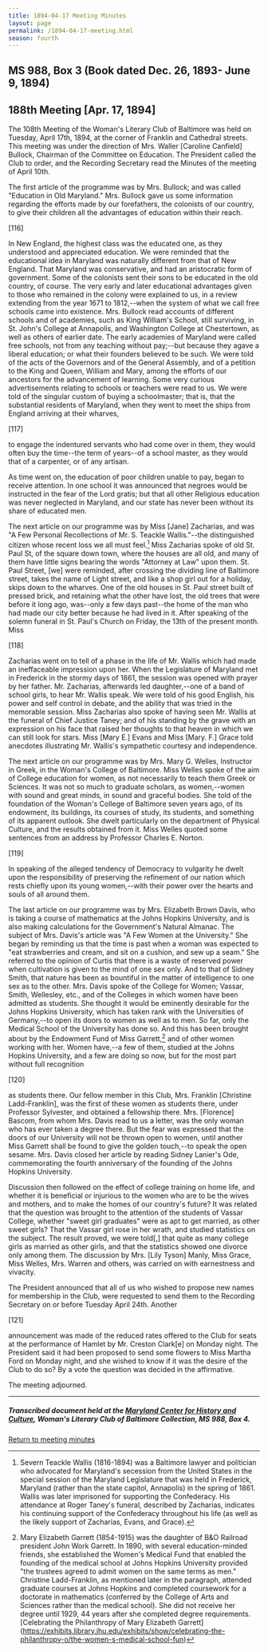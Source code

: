 ```yaml
---
title: 1894-04-17 Meeting Minutes
layout: page
permalink: /1894-04-17-meeting.html
season: fourth
---
```


<style>
    #maincontent{
        font-size:1.4em;
    }
</style>
## MS 988, Box 3 (Book dated Dec. 26, 1893- June 9, 1894)

## 188th Meeting [Apr. 17, 1894]

The 108th Meeting of the Woman's Literary Club of Baltimore was held on Tuesday, April 17th, 1894, at the corner of Franklin and Cathedral streets. This meeting was under the direction of Mrs. Waller [Caroline Canfield] Bullock, Chairman of the Committee on Education. The President called the Club to order, and the Recording Secretary read the Minutes of the meeting of April 10th.

The first article of the programme was by Mrs. Bullock; and was called "Education in Old Maryland." Mrs. Bullock gave us some information regarding the efforts made by our forefathers, the colonists of our country, to give their children all the advantages of education within their reach.

[116]

In New England, the highest class was the educated one, as they understood and appreciated education. We were reminded that the educational idea in Maryland was naturally different from that of New England. That Maryland was conservative, and had an aristocratic form of government. Some of the colonists sent their sons to be educated in the old country, of course. The very early and later educational advantages given to those who remained in the colony were explained to us, in a review extending from the year 1671 to 1812,--when the system of what we call free schools came into existence. Mrs. Bullock read accounts of different schools and of academies, such as King William's School, still surviving, in St. John's College at Annapolis, and Washington College at Chestertown, as well as others of earlier date. The early academies of Maryland were called free schools, not from any teaching without pay;--but because they agave a liberal education; or what their founders believed to be such. We were told of the acts of the Governors and of the General Assembly, and of a petition to the King and Queen, William and Mary, among the efforts of our ancestors for the advancement of learning. Some very curious advertisements relating to schools or teachers were read to us. We were told of the singular custom of buying a schoolmaster; that is, that the substantial residents of Maryland, when they went to meet the ships from England arriving at their wharves,

[117]

to engage the indentured servants who had come over in them, they would often buy the time--the term of years--of a school master, as they would that of a carpenter, or of any artisan.

As time went on, the education of poor children unable to pay, began to receive attention. In one school it was announced that negroes would be instructed in the fear of the Lord gratis; but that all other Religious education was never neglected in Maryland, and our state has never been without its share of educated men.

The next article on our programme was by Miss [Jane] Zacharias, and was "A Few Personal Recollections of Mr. S. Teackle Wallis."--the distinguished citizen whose recent loss we all must feel.[^Wallis] Miss Zacharias spoke of old St. Paul St, of the square down town, where the houses are all old, and many of them have little signs bearing the words "Attorney at Law" upon them. St. Paul Street, [we] were reminded, after crossing the dividing line of Baltimore street, takes the name of Light street, and like a shop girl out for a holiday, skips down to the wharves. One of the old houses in St. Paul street built of pressed brick, and retaining what the other have lost, the old trees that were before it long ago, was--only a few days past--the home of the man who had made our city better because he had lived in it. After speaking of the solemn funeral in St. Paul's Church on Friday, the 13th of the present month. Miss

[118]

Zacharias went on to tell of a phase in the life of Mr. Wallis which had made an ineffaceable impression upon her. When the Legislature of Maryland met in Frederick in the stormy days of 1861, the session was opened with prayer by her father. Mr. Zacharias, afterwards led daughter,--one of a band of school girls, to hear Mr. Wallis speak. We were told of his good English, his power and self control in debate, and the ability that was tried in the memorable session. Miss Zacharias also spoke of having seen Mr. Wallis at the funeral of Chief Justice Taney; and of his standing by the grave with an expression on his face that raised her thoughts to that heaven in which we can still look for stars. Miss [Mary E.] Evans and Miss [Mary. F.] Grace told anecdotes illustrating Mr. Wallis's sympathetic courtesy and independence.

[^Wallis]: Severn Teackle Wallis (1816-1894) was a Baltimore lawyer and politician who advocated for Maryland's secession from the United States in the special session of the Maryland Legislature that was held in Frederick, Maryland (rather than the state capitol, Annapolis) in the spring of 1861. Wallis was later imprisoned for supporting the Confederacy. His attendance at Roger Taney's funeral, described by Zacharias, indicates his continuing support of the Confederacy throughout his life (as well as the likely support of Zacharias, Evans, and Grace). 

The next article on our programme was by Mrs. Mary G. Welles, Instructor in Greek, in the Woman's College of Baltimore. Miss Welles spoke of the aim of College education for women, as not necessarily to teach them Greek or Sciences. It was not so much to graduate scholars, as women,--women with sound and great minds, in sound and graceful bodies. She told of the foundation of the Woman's College of Baltimore seven years ago, of its endowment, its buildings, its courses of study, its students, and something of its apparent outlook. She dwelt particularly on the department of Physical Culture, and the results obtained from it. Miss Welles quoted some sentences from an address by Professor Charles E. Norton.

[119]

In speaking of the alleged tendency of Democracy to vulgarity he dwelt upon the responsibility of preserving the refinement of our nation which rests chiefly upon its young women,--with their power over the hearts and souls of all around them.

The last article on our programme was by Mrs. Elizabeth Brown Davis, who is taking a course of mathematics at the Johns Hopkins University, and is also making calculations for the Government's Natural Almanac. The subject of Mrs. Davis's article was "A Few Women at the University." She began by reminding us that the time is past when a woman was expected to "eat strawberries and cream, and sit on a cushion, and sew up a seam." She referred to the opinion of Curtis that there is a waste of reserved power when cultivation is given to the mind of one sex only. And to that of Sidney Smith, that nature has been as bountiful in the matter of intelligence to one sex as to the other. Mrs. Davis spoke of the College for Women; Vassar, Smith, Wellesley, etc., and of the Colleges in which women have been admitted as students. She thought it would be eminently desirable for the Johns Hopkins University, which has taken rank with the Universities of Germany,--to open its doors to women as well as to men. So far, only the Medical School of the University has done so. And this has been brought about by the Endowment Fund of Miss Garrett,[^JHU] and of other women working with her. Women have,--a few of them, studied at the Johns Hopkins University, and a few are doing so now, but for the most part without full recognition

[^JHU]: Mary Elizabeth Garrett (1854-1915) was the daughter of B&O Railroad president John Work Garrett. In 1890, with several education-minded friends, she established the Women's Medical Fund that enabled the founding of the medical school at Johns Hopkins University provided "the trustees agreed to admit women on the same terms as men." Christine Ladd-Franklin, as mentioned later in the paragraph, attended graduate courses at Johns Hopkins and completed coursework for a doctorate in mathematics (conferred by the College of Arts and Sciences rather than the medical school). She did not receive her degree until 1929, 44 years after she completed degree requirements. [Celebrating the Philanthropy of Mary Elizabeth Garrett] (https://exhibits.library.jhu.edu/exhibits/show/celebrating-the-philanthropy-o/the-women-s-medical-school-fun)

[120]

as students there. Our fellow member in this Club, Mrs. Franklin [Christine Ladd-Franklin], was the first of these women as students there, under Professor Sylvester, and obtained a fellowship there. Mrs. [Florence] Bascom, from whom Mrs. Davis read to us a letter, was the only woman who has ever taken a degree there. But the fear was expressed that the doors of our University will not be thrown open to women, until another Miss Garrett shall be found to give the golden touch,--to speak the open sesame. Mrs. Davis closed her article by reading Sidney Lanier's Ode, commemorating the fourth anniversary of the founding of the Johns Hopkins University.

Discussion then followed on the effect of college training on home life, and whether it is beneficial or injurious to the women who are to be the wives and mothers, and to make the homes of our country's future? It was related that the question was brought to the attention of the students of Vassar College, whether "sweet girl graduates" were as apt to get married, as other sweet girls? That the Vassar girl rose in her wrath, and studied statistics on the subject. The result proved, we were told[,] that quite as many college girls as married as other girls, and that the statistics showed one divorce only among them. The discussion by Mrs. [Lily Tyson] Manly, Miss Grace, Miss Welles, Mrs. Warren and others, was carried on with earnestness and vivacity.

The President announced that all of us who wished to propose new names for membership in the Club, were requested to send them to the Recording Secretary on or before Tuesday April 24th. Another

[121]

announcement was made of the reduced rates offered to the Club for seats at the performance of Hamlet by Mr. Creston Clark[e] on Monday night. The President said it had been proposed to send some flowers to Miss Martha Ford on Monday night, and she wished to know if it was the desire of the Club to do so? By a vote the question was decided in the affirmative.

The meeting adjourned.
<hr>

##### Transcribed document held at the [Maryland Center for History and Culture](http://mdhs.org/), Woman's Literary Club of Baltimore Collection, MS 988, Box 4. 

[Return to meeting minutes](https://elizajames.github.io/WLCB_draft/search/index.html?q=%2Bseason%3Afourth)